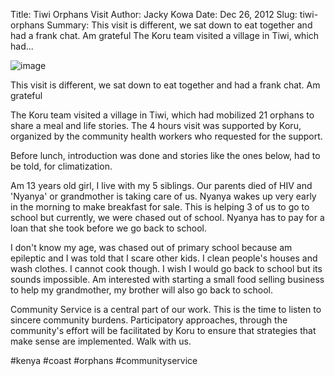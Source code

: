 Title: Tiwi Orphans Visit
Author: Jacky Kowa
Date: Dec 26, 2012
Slug: tiwi-orphans
Summary: This visit is different, we sat down to eat together and had a frank chat. Am grateful The Koru team visited a village in Tiwi, which had...

![image](images/blog/tiwi-orphans1.webp)

This visit is different, we sat down to eat together and had a frank
chat. Am grateful

The Koru team visited a village in Tiwi, which had mobilized 21 orphans
to share a meal and life stories. The 4 hours visit was supported by
Koru, organized by the community health workers who requested for the
support.

Before lunch, introduction was done and stories like the ones below, had
to be told, for climatization.

Am 13 years old girl, I live with my 5 siblings. Our parents died of HIV
and 'Nyanya' or grandmother is taking care of us. Nyanya wakes up very
early in the morning to make breakfast for sale. This is helping 3 of us
to go to school but currently, we were chased out of school. Nyanya has
to pay for a loan that she took before we go back to school.

I don't know my age, was chased out of primary school because am
epileptic and I was told that I scare other kids. I clean people's
houses and wash clothes. I cannot cook though. I wish I would go back to
school but its sounds impossible. Am interested with starting a small
food selling business to help my grandmother, my brother will also go
back to school.

Community Service is a central part of our work. This is the time to
listen to sincere community burdens. Participatory approaches, through
the community's effort will be facilitated by Koru to ensure that
strategies that make sense are implemented. Walk with us.

#kenya #coast #orphans #communityservice
